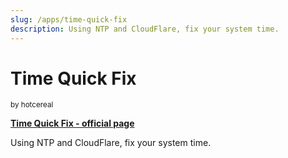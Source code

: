 ```yaml
---
slug: /apps/time-quick-fix
description: Using NTP and CloudFlare, fix your system time.
---
```


# Time Quick Fix
<sup>by hotcereal</sup>

[**Time Quick Fix - official page**](https://github.com/hotcereal/time-quick-fix)

Using NTP and CloudFlare, fix your system time.

